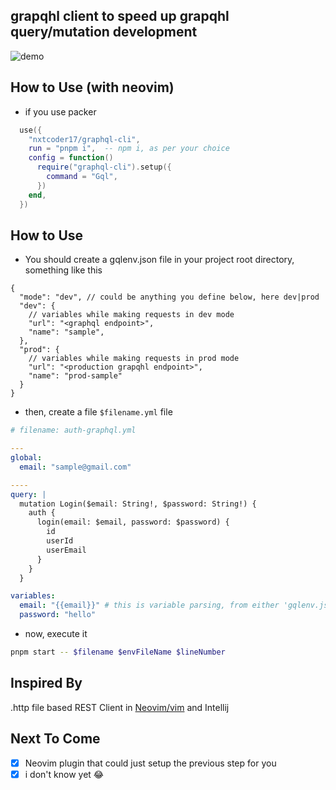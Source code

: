 ## grapqhl client to speed up grapqhl query/mutation development

![demo](https://user-images.githubusercontent.com/22402557/160329835-7f445332-fbbc-48bf-9922-43e907975ba2.gif)

## How to Use (with neovim)

- if you use packer
```lua
  use({
    "nxtcoder17/graphql-cli",
    run = "pnpm i",  -- npm i, as per your choice
    config = function()
      require("graphql-cli").setup({
        command = "Gql",
      })
    end,
  })
```

## How to Use

- You should create a gqlenv.json file in your project root directory, something like this
```jsonc
{
  "mode": "dev", // could be anything you define below, here dev|prod
  "dev": {
    // variables while making requests in dev mode
    "url": "<graphql endpoint>",
    "name": "sample",
  },
  "prod": {
    // variables while making requests in prod mode
    "url": "<production grapqhl endpoint>",
    "name": "prod-sample"
  }
}
```

- then, create a file `$filename.yml` file
```yaml
# filename: auth-graphql.yml

---
global:
  email: "sample@gmail.com"

----
query: |
  mutation Login($email: String!, $password: String!) {
    auth {
      login(email: $email, password: $password) {
        id
        userId
        userEmail
      }
    }
  }

variables:
  email: "{{email}}" # this is variable parsing, from either 'gqlenv.json' or from 'global' doc at the top
  password: "hello"  
```

- now, execute it
```sh
pnpm start -- $filename $envFileName $lineNumber
```

## Inspired By
.http file based REST Client in [Neovim/vim](https://github.com/bayne/vim-dot-http) and Intellij

## Next To Come

- [x] Neovim plugin that could just setup the previous step for you
- [x] i don't know yet 😂
